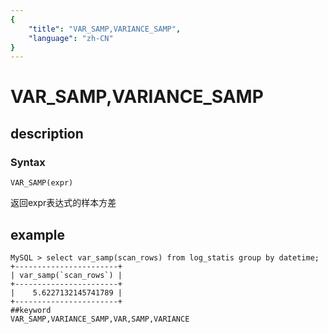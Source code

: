 ```yaml
---
{
    "title": "VAR_SAMP,VARIANCE_SAMP",
    "language": "zh-CN"
}
---
```


# VAR_SAMP,VARIANCE_SAMP
## description
### Syntax

`VAR_SAMP(expr)`


返回expr表达式的样本方差

## example
```
MySQL > select var_samp(scan_rows) from log_statis group by datetime;
+-----------------------+
| var_samp(`scan_rows`) |
+-----------------------+
|    5.6227132145741789 |
+-----------------------+
##keyword
VAR_SAMP,VARIANCE_SAMP,VAR,SAMP,VARIANCE
